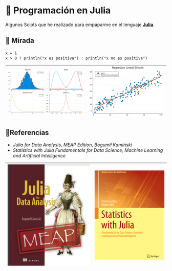 # 🤖 Programación en Julia

Algunos Scipts que he realizado para empaparme en el lenguaje [**Julia**](https://julialang.org/). 

## 🦉 Mirada

```{julia}
x = 1
x > 0 ? println("x es positiva") : println("x no es positiva")
```

|![f](img/Dist.svg)|![i](img/regre.svg)|
|--------|-------|

## 🦜Referencias 

- *Julia for Data Analysis, MEAP Edition, Bogumił Kamiński*
- *Statistics with Julia Fundamentals for Data Science, Machine Learning and Artificial Intelligence*

| ![book](img/book1.png) | ![book](img/book2.png) |
|---|---|
